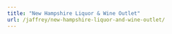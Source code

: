 ```yaml
---
title: "New Hampshire Liquor & Wine Outlet"
url: /jaffrey/new-hampshire-liquor-and-wine-outlet/
---
```

